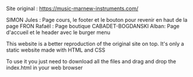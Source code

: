 Site original : https://music-marnew-instruments.com/

SIMON Jules : Page cours, le footer et le bouton pour revenir en haut de la page
FRON Rafaël : Page boutique
CABADET-BOGDANSKI Alban: Page d'accueil et le header avec le burger menu


This website is a better reproduction of the original site on top.
It's only a static website made with HTML and CSS

To use it you just need to download all the files and drag and drop the index.html in your web browser
